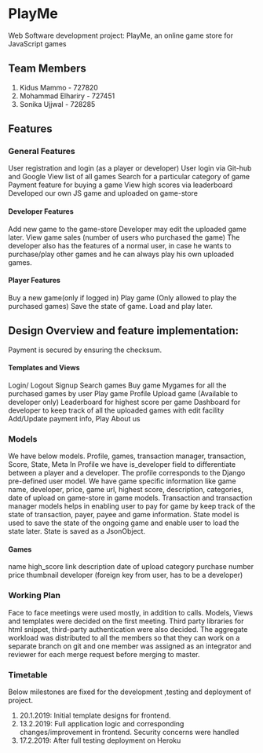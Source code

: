 # PlayMe

Web Software development project: PlayMe, an online game store for JavaScript games

## Team Members
1. Kidus Mammo - 727820
2. Mohammad Elhariry - 727451
3. Sonika Ujjwal - 728285

## Features

### General Features
User registration and login (as a player or developer)
User login via Git-hub and Google
View list of all games
Search for a particular category of game
Payment feature for buying a game
View high scores via leaderboard
Developed our own JS game and uploaded on game-store


#### Developer Features
Add new game to the game-store
Developer may edit the uploaded game later.
View game sales (number of users who purchased the game)
The developer also has the features of a normal user, in case he wants to purchase/play other games and he can always play his own uploaded games.

#### Player Features
Buy a new game(only if logged in)
Play game (Only allowed to play the purchased games)
Save the state of game. Load and play later.

## Design Overview and feature implementation:
Payment is secured by ensuring the checksum.

#### Templates and Views
Login/ Logout
Signup
Search games
Buy game
Mygames for all the purchased games by user
Play game
Profile
Upload game (Available to developer only)
Leaderboard for highest score per game
Dashboard for developer to keep track of all the uploaded games with edit facility
Add/Update payment info,
Play
About us


### Models
We have below models.
Profile, games, transaction manager, transaction, Score, State, Meta
In Profile we have is_developer field to differentiate between a player and a developer. The profile corresponds to the Django pre-defined user model. We have game specific information like game name, developer, price, game url, highest score, description, categories, date of upload on game-store in game models. Transaction and transaction manager models helps in enabling user to pay for game by keep track of the state of transaction, payer, payee and game information.
State model is used to save the state of the ongoing game and enable user to load the state later. State is saved as a JsonObject.

#### Games
name
high_score
link
description
date of upload
category
purchase number
price
thumbnail
developer (foreign key from user, has to be a developer)


### Working Plan
Face to face meetings were used mostly, in addition to calls. Models, Views and templates were decided on the first meeting. Third party libraries for html snippet, third-party authentication were also decided. The aggregate workload was distributed to all the members so that they can work on a separate branch on git and one member was assigned as an integrator and reviewer for each merge request before merging to master.



### Timetable
Below milestones are fixed for the development ,testing and deployment of project.
1. 20.1.2019: Initial template designs for frontend.
2. 13.2.2019: Full application logic and corresponding changes/improvement in frontend. Security concerns were handled
3. 17.2.2019: After full testing deployment on Heroku

